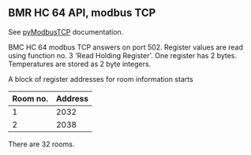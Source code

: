 ## BMR HC 64 API, modbus TCP

See [pyModbusTCP](http://pythonhosted.org/pyModbusTCP/) documentation.

BMC HC 64 modbus TCP answers on port 502. Register values are read using function no. 3
'Read Holding Register'. One register has 2 bytes. Temperatures are stored as 2
byte integers.

A block of register addresses for room information starts

Room no. | Address |
---------|---------|
1        | 2032    |
2        | 2038    |

There are 32 rooms.
